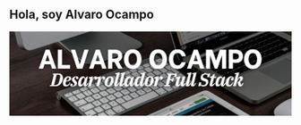 ## Hola, soy Alvaro Ocampo
<div id="header" align="center">
  <img decoding="async" src="https://github.com/aeopaz/images/blob/main/BannerAlvaro.png" width="800"/>
</div>


<!--
**aeopaz/aeopaz** is a ✨ _special_ ✨ repository because its `README.md` (this file) appears on your GitHub profile.

Here are some ideas to get you started:

- 🔭 I’m currently working on ...
- 🌱 I’m currently learning ...
- 👯 I’m looking to collaborate on ...
- 🤔 I’m looking for help with ...
- 💬 Ask me about ...
- 📫 How to reach me: ...
- 😄 Pronouns: ...
- ⚡ Fun fact: ...
-->
